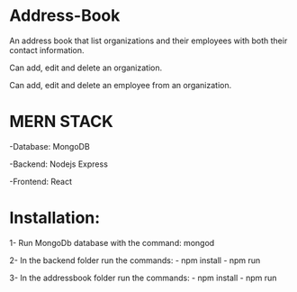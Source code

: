 # Address-Book

An address book that list organizations and their employees with both their contact information.

Can add, edit and delete an organization.

Can add, edit and delete an employee from an organization.

# MERN STACK

-Database: MongoDB

-Backend: Nodejs Express

-Frontend: React

# Installation:

1- Run MongoDb database with the command: mongod

2- In the backend folder run the commands: - npm install
                                           - npm run
                                           
3- In the addressbook folder run the commands: - npm install
                                               - npm run
